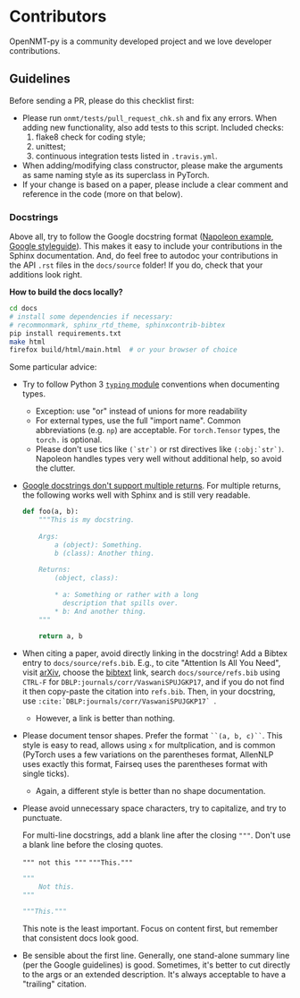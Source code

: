 # Contributors

OpenNMT-py is a community developed project and we love developer contributions.

## Guidelines
Before sending a PR, please do this checklist first:

- Please run `onmt/tests/pull_request_chk.sh` and fix any errors. When adding new functionality, also add tests to this script. Included checks:
    1. flake8 check for coding style;
    2. unittest;
    3. continuous integration tests listed in `.travis.yml`.
- When adding/modifying class constructor, please make the arguments as same naming style as its superclass in PyTorch.
- If your change is based on a paper, please include a clear comment and reference in the code (more on that below). 

### Docstrings
Above all, try to follow the Google docstring format
([Napoleon example](https://sphinxcontrib-napoleon.readthedocs.io/en/latest/example_google.html),
[Google styleguide](http://google.github.io/styleguide/pyguide.html)).
This makes it easy to include your contributions in the Sphinx documentation. And, do feel free
to autodoc your contributions in the API ``.rst`` files in the `docs/source` folder! If you do, check that
your additions look right.

**How to build the docs locally?**
```bash
cd docs
# install some dependencies if necessary:
# recommonmark, sphinx_rtd_theme, sphinxcontrib-bibtex
pip install requirements.txt
make html
firefox build/html/main.html  # or your browser of choice
```

Some particular advice:
- Try to follow Python 3 [``typing`` module](https://docs.python.org/3/library/typing.html) conventions when documenting types.
    - Exception: use "or" instead of unions for more readability
    - For external types, use the full "import name". Common abbreviations (e.g. ``np``) are acceptable.
      For ``torch.Tensor`` types, the ``torch.`` is optional.
    - Please don't use tics like `` (`str`) `` or rst directives like `` (:obj:`str`) ``. Napoleon handles types
      very well without additional help, so avoid the clutter.
- [Google docstrings don't support multiple returns](https://stackoverflow.com/questions/29221551/can-sphinx-napoleon-document-function-returning-multiple-arguments).
For multiple returns, the following works well with Sphinx and is still very readable.
  ```python
  def foo(a, b):
      """This is my docstring.
      
      Args:
          a (object): Something.
          b (class): Another thing.
    
      Returns:
          (object, class):
        
          * a: Something or rather with a long
            description that spills over.
          * b: And another thing.
      """
    
      return a, b
  ```
- When citing a paper, avoid directly linking in the docstring! Add a Bibtex entry to `docs/source/refs.bib`.
E.g., to cite "Attention Is All You Need", visit [arXiv](https://arxiv.org/abs/1706.03762), choose the
[bibtext](https://dblp.uni-trier.de/rec/bibtex/journals/corr/VaswaniSPUJGKP17) link, search `docs/source/refs.bib`
using `CTRL-F` for `DBLP:journals/corr/VaswaniSPUJGKP17`, and if you do not find it then copy-paste the
citation into `refs.bib`. Then, in your docstring, use ``:cite:`DBLP:journals/corr/VaswaniSPUJGKP17` ``.
    - However, a link is better than nothing.
- Please document tensor shapes. Prefer the format
  ``` ``(a, b, c)`` ```. This style is easy to read, allows using ``x`` for multplication, and is common
  (PyTorch uses a few variations on the parentheses format, AllenNLP uses exactly this format, Fairseq uses
  the parentheses format with single ticks).
    - Again, a different style is better than no shape documentation.
- Please avoid unnecessary space characters, try to capitalize, and try to punctuate.
    
  For multi-line docstrings, add a blank line after the closing ``"""``.
  Don't use a blank line before the closing quotes.
  
  ``""" not this """`` ``"""This."""``
  
  ```python
  """
      Not this.
  """
  ```
  ```python
  """This."""
  ```

  This note is the least important. Focus on content first, but remember that consistent docs look good.
- Be sensible about the first line. Generally, one stand-alone summary line (per the Google guidelines) is good.
  Sometimes, it's better to cut directly to the args or an extended description. It's always acceptable to have a
  "trailing" citation.